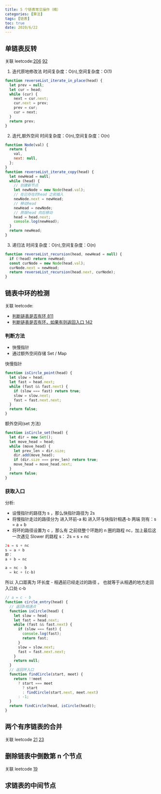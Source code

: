 ```yaml
---
title: 5 个链表常见操作（精）
categories: [算法]
tags: [链表]
toc: true
date: 2020/6/22
---
```


## 单链表反转

关联 leetcode:[206](https://leetcode-cn.com/problems/reverse-linked-list/) [92](https://leetcode-cn.com/problems/reverse-linked-list-ii/)

1. 迭代原地修改法
   时间复杂度：O(n),空间复杂度：O(1)

```js
function reverseList_iterate_in_place(head) {
  let prev = null;
  let cur = head;
  while (cur) {
    next = cur.next;
    cur.next = prev;
    prev = cur;
    cur = next;
  }
  return prev;
}
```

2. 迭代,额外空间
   时间复杂度：O(n),空间复杂度：O(n)

```js
function Node(val) {
  return {
    val,
    next: null,
  };
}
function reverseList_iterate_copy(head) {
  let newHead = null;
  while (head) {
    // 创建新节点
    let newNode = new Node(head.val);
    // 在已存在的head 之前插入
    newNode.next = newHead;
    // 移动head
    newHead = newNode;
    // 原版head 向后移动
    head = head.next;
    console.log(newHead);
  }
  return newHead;
}
```

3. 递归法
   时间复杂度：O(n),空间复杂度：O(n)

```js
function reverseList_recursion(head, newHead = null) {
  if (!head) return newHead;
  const curNode = new Node(head.val);
  curNode.next = newHead;
  return reverseList_recursion(head.next, curNode);
}
```

## 链表中环的检测

关联 leetcode:

- [判断链表是否有环 811](https://leetcode-cn.com/problems/linked-list-cycle/)
- [判断链表是否有环，如果有则返回入口 142](https://leetcode-cn.com/problems/linked-list-cycle-ii/)

### 判断方法

- 快慢指针
- 通过额外空间存储 Set / Map

快慢指针

```js
function isCircle_point(head) {
  let slow = head;
  let fast = head.next;
  while (fast && fast.next) {
    if (slow === fast) return true;
    slow = slow.next;
    fast = fast.next.next;
  }
  return false;
}
```

额外空间(set 方法)

```js
function isCircle_set(head) {
  let dir = new Set();
  let move_head = head;
  while (move_head) {
    let prev_len = dir.size;
    dir.add(move_head);
    if (dir.size === prev_len) return true;
    move_head = move_head.next;
  }
  return false;
}
```

### 获取入口

分析:

- 设慢指针的路径为 s ，那么快指针路径为 2s
- 将慢指针走过的路径分为 进入环前-a 和 进入环与快指针相遇-b 两端 则有：s = a + b
- 将环的路径设置为 c ，那么有 之前绕整个环跑的 n 圈的路程 nc，加上最后这一次遇见 Slower 的路程 s： 2s = s + nc

```js
2s = s + nc
s = a + b
即：
a + b = nc

a = nc - b
  = kc + (c-b)
```

所以 入口距离为 环长度 - 相遇前已经走过的路径 。 也就等于从相遇的地方走回入口处 c-b

```js
// a = c - b
function circle_entry(head) {
  // 返回h相遇点
  function isCircle(head) {
    let slow = head;
    let fast = head.next;
    while (fast && fast.next) {
      if (slow === fast) {
        console.log(fast);
        return fast;
      }
      slow = slow.next;
      fast = fast.next.next;
    }
    return null;
  }
  // 返回环入口
  function findCircle(start, meet) {
    return !!meet
      ? start === meet
        ? start
        : findCircle(start.next, meet.next)
      : -1;
  }
  return findCircle(head, isCircle(head));
}
```

## 两个有序链表的合并

关联 leetcode [21](https://leetcode-cn.com/problems/merge-two-sorted-lists/) [23](https://leetcode-cn.com/problems/merge-two-sorted-lists/)

## 删除链表中倒数第 n 个节点

关联 leetcode [19](https://leetcode-cn.com/problems/remove-nth-node-from-end-of-list/)

## 求链表的中间节点

